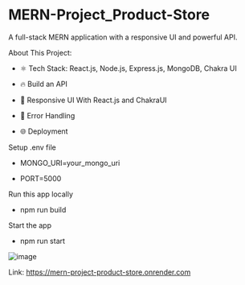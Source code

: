 # MERN-Project_Product-Store

A full-stack MERN application with a responsive UI and powerful API.

About This Project:

- ⚛️ Tech Stack: React.js, Node.js, Express.js, MongoDB, Chakra UI

- 🔥 Build an API

- 📱 Responsive UI With React.js and ChakraUI

- 🐞 Error Handling

- 🌐 Deployment

Setup .env file

- MONGO_URI=your_mongo_uri

- PORT=5000

Run this app locally

- npm run build

Start the app

- npm run start

![image](https://github.com/user-attachments/assets/0272a576-15bf-4547-a8e4-3ec03f9a8e5a)

Link: https://mern-project-product-store.onrender.com
